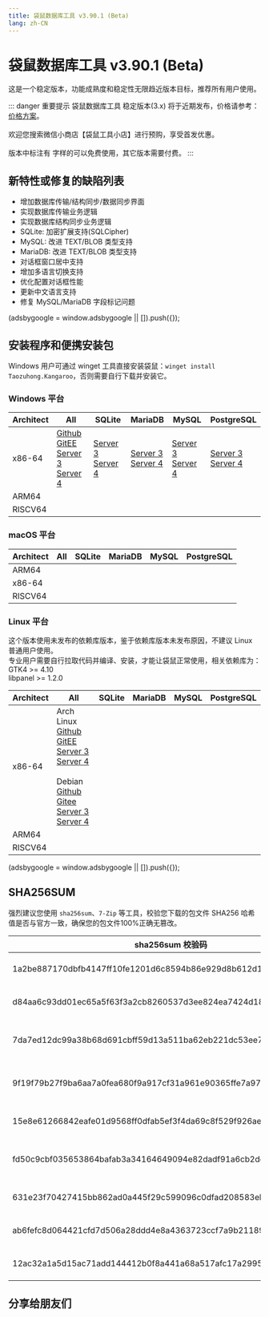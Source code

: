 ```yaml
---
title: 袋鼠数据库工具 v3.90.1 (Beta)
lang: zh-CN
---
```


# 袋鼠数据库工具 v3.90.1 (Beta)
这是一个稳定版本，功能成熟度和稳定性无限趋近版本目标，推荐所有用户使用。

::: danger 重要提示
袋鼠数据库工具 稳定版本(3.x) 将于近期发布，价格请参考：[价格方案](../document/pricing.md)。<br/><br/>
欢迎您搜索微信小商店【袋鼠工具小店】进行预购，享受首发优惠。<br/><br/>
版本中标注有 <Badge text="Dev" /> <Badge text="Beta"/> 字样的可以免费使用，其它版本需要付费。
:::

## 新特性或修复的缺陷列表
- 增加数据库传输/结构同步/数据同步界面
- 实现数据库传输业务逻辑
- 实现数据库结构同步业务逻辑
- SQLite: 加密扩展支持(SQLCipher)
- MySQL: 改进 TEXT/BLOB 类型支持
- MariaDB: 改进 TEXT/BLOB 类型支持
- 对话框窗口居中支持
- 增加多语言切换支持
- 优化配置对话框性能
- 更新中文语言支持
- 修复 MySQL/MariaDB 字段标记问题

<div>
    <script2 type="text/javascript" async="true" src="https://pagead2.googlesyndication.com/pagead/js/adsbygoogle.js" />
    <ins class="adsbygoogle"
        style="display:block; text-align:center;"
        data-ad-layout="in-article"
        data-ad-format="fluid"
        data-ad-client="ca-pub-3975819313740938"
        data-ad-slot="6760827895"></ins>
    <script2 type="text/javascript">
        (adsbygoogle = window.adsbygoogle || []).push({});
    </script2>
</div>

## 安装程序和便携安装包
Windows 用户可通过 winget 工具直接安装袋鼠：`winget install Taozuhong.Kangaroo`，否则需要自行下载并安装它。

### Windows 平台
| Architect         | All               | SQLite            | MariaDB           | MySQL             | PostgreSQL        |
|-------------------|-------------------|-------------------|-------------------|-------------------|-------------------|
| x86-64            |[Github](https://github.com/dbkangaroo/kangaroo/releases/download/v3.90.1.230701/kangaroo-max-3.90.1.230701-x86_64.exe) <br/> [GitEE](https://gitee.com/dbkangaroo/kangaroo/releases/download/v3.90.1.230701/kangaroo-max-3.90.1.230701-x86_64.exe) <br/> [Server 3](https://kangaroo.awaysoft.com/downloads/v3.90.1.230701/kangaroo-max-3.90.1.230701-x86_64.exe) <br/> [Server 4](https://d4.injdk.cn/dbkangaroo/v3.90.1.230701/kangaroo-max-3.90.1.230701-x86_64.exe) | [Server 3](https://kangaroo.awaysoft.com/downloads/v3.90.1.230701/kangaroo-sqlite-3.90.1.230701-x86_64.exe) <br/> [Server 4](https://d4.injdk.cn/dbkangaroo/v3.90.1.230701/kangaroo-sqlite-3.90.1.230701-x86_64.exe) | [Server 3](https://kangaroo.awaysoft.com/downloads/v3.90.1.230701/kangaroo-mariadb-3.90.1.230701-x86_64.exe) <br/> [Server 4](https://d4.injdk.cn/dbkangaroo/v3.90.1.230701/kangaroo-mariadb-3.90.1.230701-x86_64.exe) | [Server 3](https://kangaroo.awaysoft.com/downloads/v3.90.1.230701/kangaroo-mysql-3.90.1.230701-x86_64.exe) <br/> [Server 4](https://d4.injdk.cn/dbkangaroo/v3.90.1.230701/kangaroo-mysql-3.90.1.230701-x86_64.exe) | [Server 3](https://kangaroo.awaysoft.com/downloads/v3.90.1.230701/kangaroo-postgresql-3.90.1.230701-x86_64.exe) <br/> [Server 4](https://d4.injdk.cn/dbkangaroo/v3.90.1.230701/kangaroo-postgresql-3.90.1.230701-x86_64.exe) |
| ARM64             | | | | | |
| RISCV64           | | | | | |


### macOS 平台
| Architect         | All               | SQLite            | MariaDB           | MySQL             | PostgreSQL        |
|-------------------|-------------------|-------------------|-------------------|-------------------|-------------------|
| ARM64             | | | | | |
| x86-64            | | | | | |
| RISCV64           | | | | | |


### Linux 平台
这个版本使用未发布的依赖库版本，鉴于依赖库版本未发布原因，不建议 Linux 普通用户使用。<br/>
专业用户需要自行拉取代码并编译、安装，才能让袋鼠正常使用，相关依赖库为：<br/>
GTK4 >= 4.10 <br/>
libpanel >= 1.2.0

| Architect         | All               | SQLite            | MariaDB           | MySQL             | PostgreSQL        |
|-------------------|-------------------|-------------------|-------------------|-------------------|-------------------|
| x86-64            | Arch Linux<br/>[Github](https://github.com/dbkangaroo/kangaroo/releases/download/v3.90.1.230701/kangaroo-max-3.90.1.230701-1-x86_64.pkg.tar.zst) <br/> [GitEE](https://gitee.com/dbkangaroo/kangaroo/releases/download/v3.90.1.230701/kangaroo-max-3.90.1.230701-1-x86_64.pkg.tar.zst) <br/>[Server 3](https://kangaroo.awaysoft.com/downloads/v3.90.1.230701/kangaroo-max-3.90.1.230701-1-x86_64.pkg.tar.zst) <br/> [Server 4](https://d4.injdk.cn/dbkangaroo/v3.90.1.230701/kangaroo-max-3.90.1.230701-1-x86_64.pkg.tar.zst)<br/><br/> Debian<br/> [Github](https://github.com/dbkangaroo/kangaroo/releases/download/v3.90.1.230701/kangaroo-max-3.90.1.230701-x86_64.deb) <br/>[Gitee](https://gitee.com/dbkangaroo/kangaroo/releases/download/v3.90.1.230701/kangaroo-max-3.90.1.230701-x86_64.deb) <br/>[Server 3](https://kangaroo.awaysoft.com/downloads/v3.90.1.230701/kangaroo-max-3.90.1.230701-x86_64.deb) <br/>[Server 4](https://d4.injdk.cn/dbkangaroo/v3.90.1.230701/kangaroo-max-3.90.1.230701-x86_64.deb)| | | | |
| ARM64             | | | | | |
| RISCV64           | | | | | |


<div>
    <script2 type="text/javascript" async="true" src="https://pagead2.googlesyndication.com/pagead/js/adsbygoogle.js" />
    <ins class="adsbygoogle"
        style="display:block; text-align:center;"
        data-ad-layout="in-article"
        data-ad-format="fluid"
        data-ad-client="ca-pub-3975819313740938"
        data-ad-slot="6760827895"></ins>
    <script2 type="text/javascript">
        (adsbygoogle = window.adsbygoogle || []).push({});
    </script2>
</div>

## SHA256SUM
强烈建议您使用 `sha256sum`、`7-Zip` 等工具，校验您下载的包文件 SHA256 哈希值是否与官方一致，确保您的包文件100%正确无篡改。

| sha256sum 校验码                             | 袋鼠安装包文件名  |
|---------------------------------------------|------------------|
| 1a2be887170dbfb4147ff10fe1201d6c8594b86e929d8b612d17abe656cbb640 | kangaroo-max-3.90.1.230701-x86_64.exe           |
| d84aa6c93dd01ec65a5f63f3a2cb8260537d3ee824ea7424d1801631bd112f5a | kangaroo-max-3.90.1.230701-x86_64.deb           |
| 7da7ed12dc99a38b68d691cbff59d13a511ba62eb221dc53ee79385a69d2f2fd | kangaroo-max-3.90.1.230701-1-x86_64.pkg.tar.zst |
| 9f19f79b27f9ba6aa7a0fea680f9a917cf31a961e90365ffe7a974ee85e62510 | kangaroo-mariadb-3.90.1.230701-x86_64.exe       |
| 15e8e61266842eafe01d9568ff0dfab5ef3f4da69c8f529f926ae786d0731386 | kangaroo-mysql-3.90.1.230701-x86_64.exe         |
| fd50c9cbf035653864bafab3a34164649094e82dadf91a6cb2de331c8283ebfb | kangaroo-postgresql-3.90.1.230701-x86_64.exe    |
| 631e23f70427415bb862ad0a445f29c599096c0dfad208583ebaea1059a02075 | kangaroo-sqlite-3.90.1.230701-x86_64.exe        |
| ab6fefc8d064421cfd7d506a28ddd4e8a4363723ccf7a9b211894f455f39474f | kangaroo-max-3.90.1.230701-x86_64.7z            |
| 12ac32a1a5d15ac71add144412b0f8a441a68a517afc17a2995d4d12b53e4f63 | kangaroo-max-3.90.1.230701-x86_64.tar.zst       |


## 分享给朋友们
<social-share :networks="['wechat', 'qq', 'weibo', 'douban', 'facebook', 'twitter', 'telegram', 'line', 'skype', 'linkedin']" />
